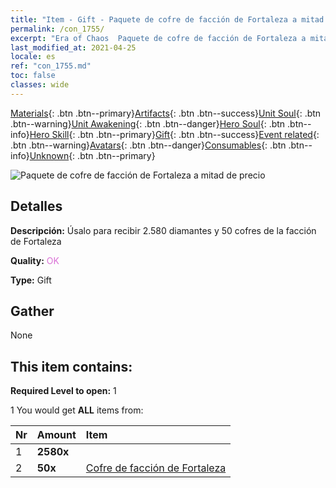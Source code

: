 ```yaml
---
title: "Item - Gift - Paquete de cofre de facción de Fortaleza a mitad de precio"
permalink: /con_1755/
excerpt: "Era of Chaos  Paquete de cofre de facción de Fortaleza a mitad de precio"
last_modified_at: 2021-04-25
locale: es
ref: "con_1755.md"
toc: false
classes: wide
---
```

 [Materials](/ItemsES/){: .btn .btn--primary}[Artifacts](/ItemsES/Artifacts/){: .btn .btn--success}[Unit Soul](/ItemsES/UnitSoul/){: .btn .btn--warning}[Unit Awakening](/ItemsES/UnitAwakening/){: .btn .btn--danger}[Hero Soul](/ItemsES/HeroSoul/){: .btn .btn--info}[Hero Skill](/ItemsES/HeroSkill/){: .btn .btn--primary}[Gift](/ItemsES/Gift/){: .btn .btn--success}[Event related](/ItemsES/Events/){: .btn .btn--warning}[Avatars](/ItemsES/Avatars/){: .btn .btn--danger}[Consumables](/ItemsES/Consumables/){: .btn .btn--info}[Unknown](/ItemsES/Unknown/){: .btn .btn--primary}

 ![Paquete de cofre de facción de Fortaleza a mitad de precio](/images/t/i_907196.png)

## Detalles
 **Descripción:** Úsalo para recibir 2.580 diamantes y 50 cofres de la facción de Fortaleza

 **Quality:** <span style="color: #DA70D6">OK</span>

 **Type:** Gift

## Gather

  None

## This item contains:

 **Required Level to open:** 1

 1 You would get **ALL** items  from:

  | Nr | Amount |     Item    |
  |:---|:-------|:------------|
  | 1 |  **2580x** | <i class="fas fa-gem"/> |  | 
  | 2 |  **50x** | [Cofre de facción de Fortaleza](/ItemsES/con_1277/) |  | 
